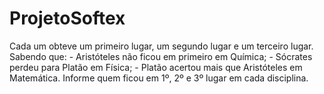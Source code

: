 # ProjetoSoftex
Cada um obteve um primeiro lugar, um segundo lugar e um terceiro lugar.  Sabendo que:  - Aristóteles não ficou em primeiro em Química;  - Sócrates perdeu para Platão em Física;  - Platão acertou mais que Aristóteles em Matemática.  Informe quem ficou em 1º, 2º e 3º lugar em cada disciplina.
